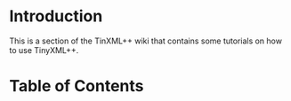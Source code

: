 # Introduction #

This is a section of the TinXML++ wiki that contains some tutorials on how to use TinyXML++.

# Table of Contents #

